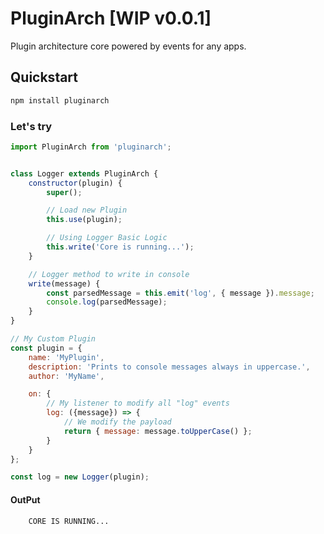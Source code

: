 # PluginArch [WIP v0.0.1]
Plugin architecture core powered by events for any apps.

## Quickstart
```sh
npm install pluginarch
```

### Let's try
```js
import PluginArch from 'pluginarch';


class Logger extends PluginArch {
    constructor(plugin) {
        super();

        // Load new Plugin
        this.use(plugin);

        // Using Logger Basic Logic
        this.write('Core is running...');
    }

    // Logger method to write in console
    write(message) {
        const parsedMessage = this.emit('log', { message }).message;
        console.log(parsedMessage);
    }
}

// My Custom Plugin
const plugin = {
    name: 'MyPlugin',
    description: 'Prints to console messages always in uppercase.',
    author: 'MyName',

    on: {
        // My listener to modify all "log" events
        log: ({message}) => {
            // We modify the payload
            return { message: message.toUpperCase() };
        }
    }
};

const log = new Logger(plugin);

```

#### OutPut
```
    CORE IS RUNNING...
```